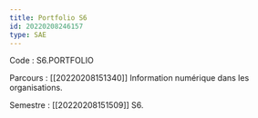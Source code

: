 ```yaml
---
title: Portfolio S6
id: 20220208246157
type: SAE
---
```


Code : S6.PORTFOLIO

Parcours : [[20220208151340]] Information numérique dans les organisations.

Semestre : [[20220208151509]] S6.